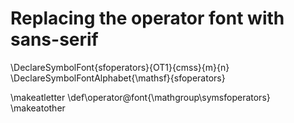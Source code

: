 # Replacing the operator font with sans-serif

\DeclareSymbolFont{sfoperators}{OT1}{cmss}{m}{n}
\DeclareSymbolFontAlphabet{\mathsf}{sfoperators}

\makeatletter
\def\operator@font{\mathgroup\symsfoperators}
\makeatother
